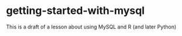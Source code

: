 # getting-started-with-mysql
This is a draft of a lesson about using MySQL and R (and later Python)
